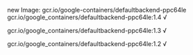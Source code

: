 new Image: gcr.io/google-containers/defaultbackend-ppc64le
gcr.io/google_containers/defaultbackend-ppc64le:1.4 √

gcr.io/google_containers/defaultbackend-ppc64le:1.3 √

gcr.io/google_containers/defaultbackend-ppc64le:1.2 √

